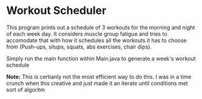 # Workout Scheduler

This program prints out a schedule of 3 workouts for the morning and night of each week day. It considers muscle group fatigue and tries to accomodate that with how it schedules all the workouts it has to choose from (Push-ups, situps, squats, abs exercises, chair dips).

Simply run the main function within Main.java to generate a week's workout schedule

**Note:** This is certianly not the most efficient way to do this. I was in a time crunch when this creative and just made it an iterate until conditions met sort of algoritm